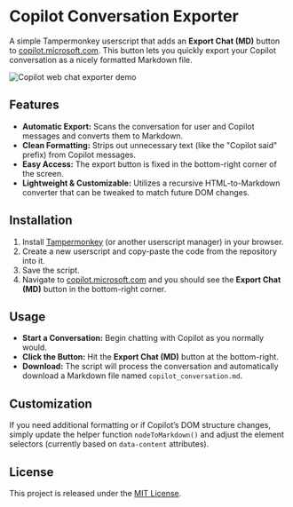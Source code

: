 # Copilot Conversation Exporter

A simple Tampermonkey userscript that adds an **Export Chat (MD)** button to [copilot.microsoft.com](https://copilot.microsoft.com). This button lets you quickly export your Copilot conversation as a nicely formatted Markdown file.

![Copilot web chat exporter demo](https://github.com/user-attachments/assets/f7c880d3-266b-4eec-8f1e-7ac666b303be)

## Features

- **Automatic Export:** Scans the conversation for user and Copilot messages and converts them to Markdown.
- **Clean Formatting:** Strips out unnecessary text (like the "Copilot said" prefix) from Copilot messages.
- **Easy Access:** The export button is fixed in the bottom-right corner of the screen.
- **Lightweight & Customizable:** Utilizes a recursive HTML-to-Markdown converter that can be tweaked to match future DOM changes.

## Installation

1. Install [Tampermonkey](https://www.tampermonkey.net) (or another userscript manager) in your browser.
2. Create a new userscript and copy-paste the code from the repository into it.
3. Save the script.
4. Navigate to [copilot.microsoft.com](https://copilot.microsoft.com) and you should see the **Export Chat (MD)** button in the bottom-right corner.

## Usage

- **Start a Conversation:** Begin chatting with Copilot as you normally would.
- **Click the Button:** Hit the **Export Chat (MD)** button at the bottom-right.
- **Download:** The script will process the conversation and automatically download a Markdown file named `copilot_conversation.md`.

## Customization

If you need additional formatting or if Copilot’s DOM structure changes, simply update the helper function `nodeToMarkdown()` and adjust the element selectors (currently based on `data-content` attributes).

## License

This project is released under the [MIT License](LICENSE).

